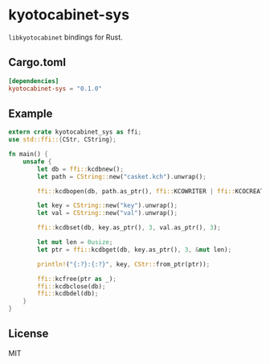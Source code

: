 # kyotocabinet-sys

`libkyotocabinet` bindings for Rust.

## Cargo.toml

```toml
[dependencies]
kyotocabinet-sys = "0.1.0"
```

## Example

```rust
extern crate kyotocabinet_sys as ffi;
use std::ffi::{CStr, CString};

fn main() {
    unsafe {
        let db = ffi::kcdbnew();
        let path = CString::new("casket.kch").unwrap();

        ffi::kcdbopen(db, path.as_ptr(), ffi::KCOWRITER | ffi::KCOCREATE);

        let key = CString::new("key").unwrap();
        let val = CString::new("val").unwrap();

        ffi::kcdbset(db, key.as_ptr(), 3, val.as_ptr(), 3);

        let mut len = 0usize;
        let ptr = ffi::kcdbget(db, key.as_ptr(), 3, &mut len);

        println!("{:?}:{:?}", key, CStr::from_ptr(ptr));

        ffi::kcfree(ptr as _);
        ffi::kcdbclose(db);
        ffi::kcdbdel(db);
    }
}
```

## License

MIT
